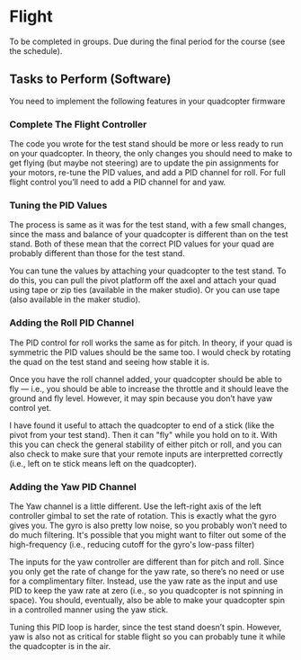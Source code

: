 # Flight

To be completed in groups.  Due during the final period for the course (see the schedule).

## Tasks to Perform (Software)

You need to implement the following features in your quadcopter firmware

### Complete The Flight Controller

The code you wrote for the test stand should be more or less ready to run on your quadcopter. In theory, the only changes you should need to make to get flying (but maybe not steering) are to update the pin assignments for your motors, re-tune the PID values, and add a PID channel for roll.  For full flight control you’ll need to add a PID channel for and yaw.

### Tuning the PID Values

The process is same as it was for the test stand, with a few small changes, since the mass and balance of your quadcopter is different than on the test stand.  Both of these mean that the correct PID values for your quad are probably different than those for the test stand.

You can tune the values by attaching your quadcopter to the test stand. To do this, you can pull the pivot platform off the axel and attach your quad using tape or zip ties (available in the maker studio).  Or you can use tape (also available in the maker studio).

### Adding the Roll PID Channel

The PID control for roll works the same as for pitch. In theory, if your quad is symmetric the PID values should be the same too. I would check by rotating the quad on the test stand and seeing how stable it is.

Once you have the roll channel added, your quadcopter should be able to fly — i.e., you should be able to increase the throttle and it should leave the ground and fly level. However, it may spin because you don’t have yaw control yet.

I have found it useful to attach the quadcopter to end of a stick (like the pivot from your test stand).  Then it can "fly" while you hold on to it.  With this you can check the general stability of either pitch or roll, and you can also check to make sure that your remote inputs are interpretted correctly (i.e., left on te stick means left on the quadcopter).

### Adding the Yaw PID Channel

The Yaw channel is a little different.  Use the left-right axis of the left controller gimbal to set the rate of rotation. This is exactly what the gyro gives you. The gyro is also pretty low noise, so you probably won’t need to do much filtering.  It's possible that you might want to filter out some of the high-frequency (i.e., reducing cutoff for the gyro's low-pass filter)

The inputs for the yaw controller are different than for pitch and roll.  Since you only get the rate of change for the yaw rate, so there’s no need or use for a complimentary filter.   Instead, use the yaw rate as the input and use PID to keep the yaw rate at zero (i.e., so you quadcopter is not spinning in space).  You should, eventually, also be able to make your quadcopter spin in a controlled manner using the yaw stick.

Tuning this PID loop is harder, since the test stand doesn’t spin. However, yaw is also not as critical for stable flight so you can probably tune it while the quadcopter is in the air.



